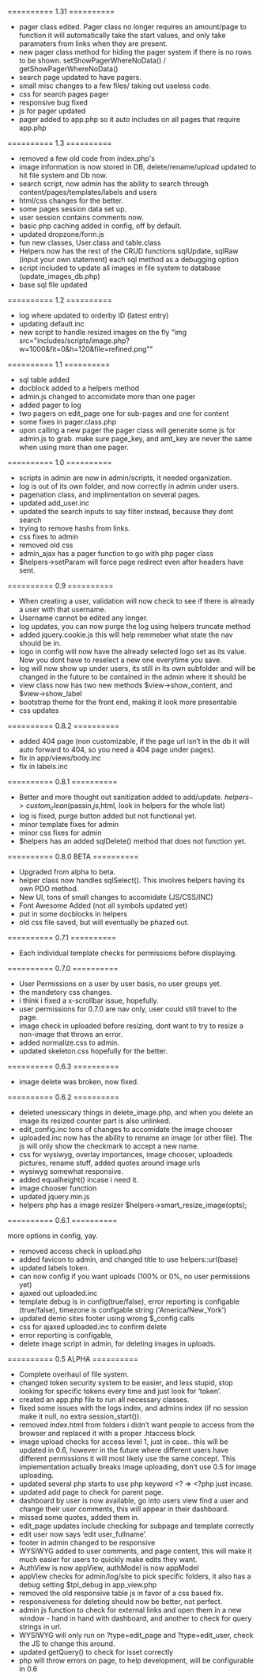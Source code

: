 ========== 1.31 ==========
- pager class edited. Pager class no longer requires an amount/page to function it will automatically take the start values, and only take paramaters from links when they are present.
- new pager class method for hiding the pager system if there is no rows to be shown. setShowPagerWhereNoData() / getShowPagerWhereNoData()
- search page updated to have pagers.
- small misc changes to a few files/ taking out useless code.
- css for search pages pager
- responsive bug fixed
- js for pager updated
- pager added to app.php so it auto includes on all pages that require app.php

========== 1.3 ==========
- removed a few old code from index.php's
- image information is now stored in DB, delete/rename/upload updated to hit file system and Db now.
- search script, now admin has the ability to search through content/pages/templates/labels and users
- html/css changes for the better.
- some pages session data set up.
- user session contains comments now.
- basic php caching added in config, off by default.
- updated dropzone/form.js
- fun new classes, User.class and table.class
- Helpers now has the rest of the CRUD functions sqlUpdate, sqlRaw (input your own statement) each sql method as a debugging option 
- script included to update all images in file system to database (update_images_db.php)
- base sql file updated

========== 1.2 ==========
- log where updated to orderby ID (latest entry)
- updating default.inc
- new script to handle resized images on the fly "img src="includes/scripts/image.php?w=1000&fit=0&h=120&file=refined.png"" 

========== 1.1 ==========
- sql table added
- docblock added to a helpers method
- admin.js changed to accomidate more than one pager
- added pager to log
- two pagers on edit_page one for sub-pages and one for content
- some fixes in pager.class.php
- upon calling a new pager the pager class will generate some js for admin.js to grab. make sure page_key, and amt_key are never the same when using more than one pager.

========== 1.0 ==========
- scripts in admin are now in admin/scripts, it needed organization.
- log is out of its own folder, and now correctly in admin under users.
- pagenation class, and implimentation on several pages.
- updated add_user.inc 
- updated the search inputs to say filter instead, because they dont search
- trying to remove hashs from links.
- css fixes to admin 
- removed old css
- admin_ajax has a pager function to go with php pager class
- $helpers->setParam will force page redirect even after headers have sent.

========== 0.9 ==========
- When creating a user, validation will now check to see if there is already a user with that username.
- Username cannot be edited any longer.
- log updates, you can now purge the log using helpers truncate method
- added jquery.cookie.js this will help remmeber what state the nav should be in.
- logo in config will now have the already selected logo set as its value. Now you dont have to reselect a new one everytime you save.
- log will now show up under users, its still in its own subfolder and will be changed in the future to be contained in the admin where it should be 
- view class now has two new methods $view->show_content, and $view->show_label
- bootstrap theme for the front end, making it look more presentable
- css updates

========== 0.8.2 ==========

- added 404 page (non customizable, if the page url isn’t in the db it will auto forward to 404, so you need a 404 page under pages).
- fix in app/views/body.inc
- fix in labels.inc

========== 0.8.1 ==========
- Better and more thought out sanitization added to add/update. $helpers->custom_clean($passin,$js,$html, look in helpers for the whole list)
- log is fixed, purge button added but not functional yet.
- minor template fixes for admin
- minor css fixes for admin
- $helpers has an added sqlDelete() method that does not function yet.


========== 0.8.0 BETA ==========

- Upgraded from alpha to beta.
- helper class now handles sqlSelect(). This involves helpers having its own PDO method.
- New UI, tons of small changes to accomidate (JS/CSS/INC)
- Font Awesome Added (not all symbols updated yet)
- put in some docblocks in helpers
- old css file saved, but will eventually be phazed out.



========== 0.7.1 ==========

- Each individual template checks for permissions before displaying.

========== 0.7.0 ==========

- User Permissions on a user by user basis, no user groups yet.
- the mandetory css changes.
- i think i fixed a x-scrollbar issue, hopefully.
- user permissions for 0.7.0 are nav only, user could still travel to the page.
- image check in uploaded  before resizing, dont want to try to resize a non-image that throws an error.
- added normalize.css to admin.
- updated skeleton.css hopefully for the better.

========== 0.6.3 ==========

- image delete was broken, now fixed.

========== 0.6.2 ==========

- deleted unessicary things in delete_image.php, and when you delete an image its resized counter part is also unlinked.
- edit_config.inc tons of changes to accomidate the image chooser
- uploaded.inc now has the ability to rename an image (or other file). The js will only show the checkmark to accept a new name.
- css for wysiwyg, overlay importances, image chooser, uploadeds pictures, rename stuff, added quotes around image urls
- wysiwyg somewhat responsive.
- added equalheight() incase i need it.
- image chooser function
- updated jquery.min.js
- helpers php has a image resizer $helpers->smart_resize_image(opts);


========== 0.6.1 ==========

more options in config, yay.
- removed access check in upload.php
- added favicon to admin, and changed title to use helpers::url(base)
- updated labels token.
- can now config if you want  uploads (100% or 0%, no user permissions yet)
- ajaxed out uploaded.inc 
- template debug is in config(true/false), error reporting is configable (true/false), timezone is configable string ('America/New_York')
- updated demo sites footer using wrong $_config calls
- css for ajaxed uploaded.inc to confirm delete
- error reporting is configable,
- delete image script in admin, for deleting images in uploads.


========== 0.5 ALPHA ==========

- Complete overhaul of file system.
- changed token security system to be easier, and less stupid, stop looking for specific tokens every time and just look for ‘token’.
- created an app.php file to run all necessary classes.
- fixed some issues with the logs index, and admins index (if no session make it null, no extra session_start()).
- removed index.html from folders i didn’t want people to access from the browser and replaced it with a proper .htaccess block
- image upload checks for access level 1, just in case.. this will be updated in 0.6, however in the future where different users have different permissions it will most likely use the same concept. This implementation actually breaks image uploading, don’t use 0.5 for image uploading.
- updated several php starts to use php keyword <? => <?php just incase.
- updated add page to check for parent page.
- dashboard by user is now available, go into users view find a user and change their user comments, this will appear in their dashboard.
- missed some quotes, added them in.
- edit_page updates include checking for subpage and template correctly
- edit user now says ‘edit user_fullname’.
- footer in admin changed to be responsive
- WYSIWYG added to user comments, and page content, this will make it much easier for users to quickly make edits they want.
- AuthView is now appView, authModel is now appModel
- appView checks for admin/log/site to pick specific folders, it also has a debug setting $tpl_debug in app_view.php
- removed the old responsive table js in favor of a css based fix.
- responsiveness for deleting should now be better, not perfect.
- admin js function to check for external links and open them in a new window - hand in hand with dashboard, and another to check for query strings in url.
- WYSIWYG will only run on ?type=edit_page and ?type=edit_user, check the JS to change this around.
- updated getQuery() to check for isset correctly
- php will throw errors on page, to help development, will be configurable in 0.6



 